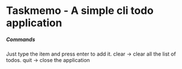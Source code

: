 # Taskmemo - A simple cli todo application

##### Commands
Just type the item and press enter to add it.
clear -> clear all the list of todos.
quit -> close the application

